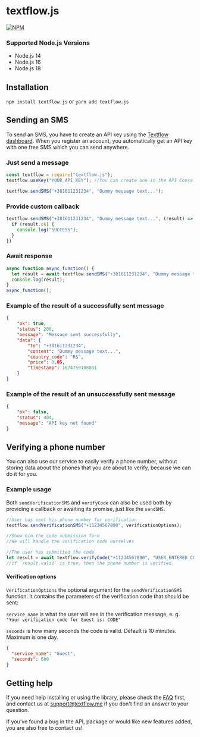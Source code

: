 # textflow.js

[![NPM](https://nodei.co/npm/textflow.js.png?downloads=true&stars=true)](https://www.npmjs.com/package/textflow.js)

### Supported Node.js Versions
* Node.js 14
* Node.js 16
* Node.js 18

## Installation
`npm install textflow.js` or `yarn add textflow.js`

## Sending an SMS

To send an SMS, you have to create an API key using the [Textflow dashboard](https://textflow.me/api). When you register an account, you automatically get an API key with one free SMS which you can send anywhere.

### Just send a message

```javascript
const textflow = require("textflow.js");
textflow.useKey("YOUR_API_KEY"); //You can create one in the API Console at https://textflow.me

textflow.sendSMS("+381611231234", "Dummy message text...");
```

### Provide custom callback

```javascript
textflow.sendSMS("+381611231234", "Dummy message text...", (result) => {
  if (result.ok) {
    console.log("SUCCESS");
  }
})
```

### Await response

```javascript
async function async_function() {
  let result = await textflow.sendSMS("+381611231234", "Dummy message text...");
  console.log(result);
}
async_function();
```

### Example of the result of a successfully sent message

```json
{
    "ok": true,
    "status": 200,
    "message": "Message sent successfully",
    "data": {
        "to": "+381611231234",
        "content": "Dummy message text...",
        "country_code": "RS",
        "price": 0.05,
        "timestamp": 1674759108881
    }
}
```

### Example of the result of an unsuccessfully sent message

```json
{
    "ok": false,
    "status": 404,
    "message": "API key not found"
}
```

## Verifying a phone number

You can also use our service to easily verify a phone number, without storing data about the phones that you are about to verify, because we can do it for you.

### Example usage

Both `sendVerificationSMS` and `verifyCode` can also be used both by providing a callback or awaiting its promise, just like the `sendSMS`.

```js
//User has sent his phone number for verification
textflow.sendVerificationSMS("+11234567890", verificationOptions);

//Show him the code submission form
//We will handle the verification code ourselves

//The user has submitted the code
let result = await textflow.verifyCode("+11234567890", "USER_ENTERED_CODE"); 
//if `result.valid` is true, then the phone number is verified. 
```

#### Verification options

`VerificationOptions` the optional argument for the `sendVerificationSMS` function. It contains the parameters of the verification code that should be sent:

`service_name` is what the user will see in the verification message, e. g. `"Your verification code for Guest is: CODE"`

`seconds` is how many seconds the code is valid. Default is 10 minutes. Maximum is one day. 
```json
{
  "service_name": "Guest",
  "seconds": 600
}
```

## Getting help

If you need help installing or using the library, please check the [FAQ](https://textflow.me) first, and contact us at [support@textflow.me](mailto://support@textflow.me) if you don't find an answer to your question.

If you've found a bug in the API, package or would like new features added, you are also free to contact us!
